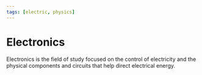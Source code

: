 ```yaml
---
tags: [electric, physics]
---
```


# Electronics

Electronics is the field of study focused on the control of electricity and the
physical components and circuits that help direct electrical energy.
